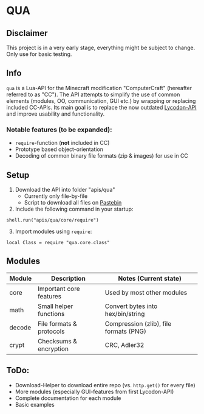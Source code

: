 # QUA

## Disclaimer
This project is in a very early stage, everything might be subject to change. Only use for basic testing.


## Info
`qua` is a Lua-API for the Minecraft modification "ComputerCraft" (hereafter referred to as "CC").
The API attempts to simplify the use of common elements (modules, OO, communication, GUI etc.) by wrapping or replacing included CC-APIs.
Its main goal is to replace the now outdated [Lycodon-API][1] and improve usability and functionality.

### Notable features (to be expanded):
- `require`-function (**not** included in CC)
- Prototype based object-orientation
- Decoding of common binary file formats (zip & images) for use in CC


## Setup
1. Download the API into folder "apis/qua"
	- Currently only file-by-file
	- Script to download all files on [Pastebin][2]
2. Include the following command in your startup:
```
shell.run("apis/qua/core/require")
```
3. Import modules using `require`:
```
local Class = require "qua.core.class"
```


## Modules
|Module	|Description				|Notes (Current state)					|
|---	|---						|---									|
|core	|Important core features	|Used by most other modules				|
|math	|Small helper functions		|Convert bytes into hex/bin/string		|
|decode	|File formats & protocols	|Compression (zlib), file formats (PNG)	|
|crypt	|Checksums & encryption		|CRC, Adler32							|


## ToDo:
- Download-Helper to download entire repo (vs. `http.get()` for every file)
- More modules (especially GUI-features from first Lycodon-API)
- Complete documentation for each module
- Basic examples


[1]: http://lycodon.com/forum/thread/998-lycodon-computercraft-api/
[2]: https://pastebin.com/7CHhZA8w